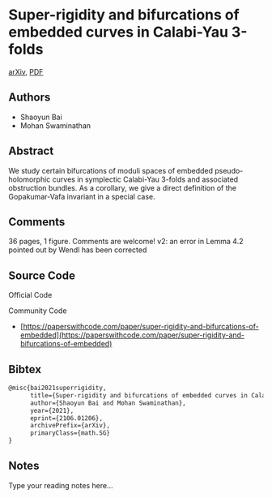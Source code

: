 
# Super-rigidity and bifurcations of embedded curves in Calabi-Yau 3-folds

[arXiv](https://arxiv.org/abs/2106.01206), [PDF](https://arxiv.org/pdf/2106.01206.pdf)

## Authors

- Shaoyun Bai
- Mohan Swaminathan

## Abstract

We study certain bifurcations of moduli spaces of embedded pseudo-holomorphic curves in symplectic Calabi-Yau 3-folds and associated obstruction bundles. As a corollary, we give a direct definition of the Gopakumar-Vafa invariant in a special case.

## Comments

36 pages, 1 figure. Comments are welcome! v2: an error in Lemma 4.2 pointed out by Wendl has been corrected

## Source Code

Official Code



Community Code

- [https://paperswithcode.com/paper/super-rigidity-and-bifurcations-of-embedded](https://paperswithcode.com/paper/super-rigidity-and-bifurcations-of-embedded)

## Bibtex

```tex
@misc{bai2021superrigidity,
      title={Super-rigidity and bifurcations of embedded curves in Calabi-Yau 3-folds}, 
      author={Shaoyun Bai and Mohan Swaminathan},
      year={2021},
      eprint={2106.01206},
      archivePrefix={arXiv},
      primaryClass={math.SG}
}
```

## Notes

Type your reading notes here...

